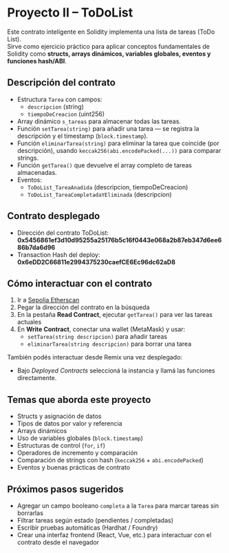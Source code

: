 # Proyecto II – ToDoList

Este contrato inteligente en Solidity implementa una lista de tareas (ToDo List).  
Sirve como ejercicio práctico para aplicar conceptos fundamentales de Solidity como **structs, arrays dinámicos, variables globales, eventos y funciones hash/ABI**.

## Descripción del contrato

- Estructura `Tarea` con campos:
  - `descripcion` (string)
  - `tiempoDeCreacion` (uint256)
- Array dinámico `s_tareas` para almacenar todas las tareas.
- Función `setTarea(string)` para añadir una tarea — se registra la descripción y el timestamp (`block.timestamp`).
- Función `eliminarTarea(string)` para eliminar la tarea que coincide (por descripción), usando `keccak256(abi.encodePacked(...))` para comparar strings.
- Función `getTarea()` que devuelve el array completo de tareas almacenadas.
- Eventos:
  - `ToDoList_TareaAnadida` (descripcion, tiempoDeCreacion)
  - `ToDoList_TareaCompletadaYEliminada` (descripcion)

## Contrato desplegado

- Dirección del contrato ToDoList: **0x5456861ef3d10d95255a25176b5c16f0443e068a2b87eb347d6ee686b7da6d96**  
- Transaction Hash del deploy: **0x6eDD2C66811e2994375230caefCE6Ec96dc62aD8**

## Cómo interactuar con el contrato

1. Ir a [Sepolia Etherscan](https://sepolia.etherscan.io/)  
2. Pegar la dirección del contrato en la búsqueda  
3. En la pestaña **Read Contract**, ejecutar `getTarea()` para ver las tareas actuales  
4. En **Write Contract**, conectar una wallet (MetaMask) y usar:  
   - `setTarea(string descripcion)` para añadir tareas  
   - `eliminarTarea(string descripcion)` para borrar una tarea  

También podés interactuar desde Remix una vez desplegado:  
- Bajo *Deployed Contracts* seleccioná la instancia y llamá las funciones directamente.

## Temas que aborda este proyecto

- Structs y asignación de datos  
- Tipos de datos por valor y referencia  
- Arrays dinámicos  
- Uso de variables globales (`block.timestamp`)  
- Estructuras de control (`for`, `if`)  
- Operadores de incremento y comparación  
- Comparación de strings con hash (`keccak256` + `abi.encodePacked`)  
- Eventos y buenas prácticas de contrato  

## Próximos pasos sugeridos

- Agregar un campo booleano `completa` a la `Tarea` para marcar tareas sin borrarlas  
- Filtrar tareas según estado (pendientes / completadas)  
- Escribir pruebas automáticas (Hardhat / Foundry)  
- Crear una interfaz frontend (React, Vue, etc.) para interactuar con el contrato desde el navegador  
